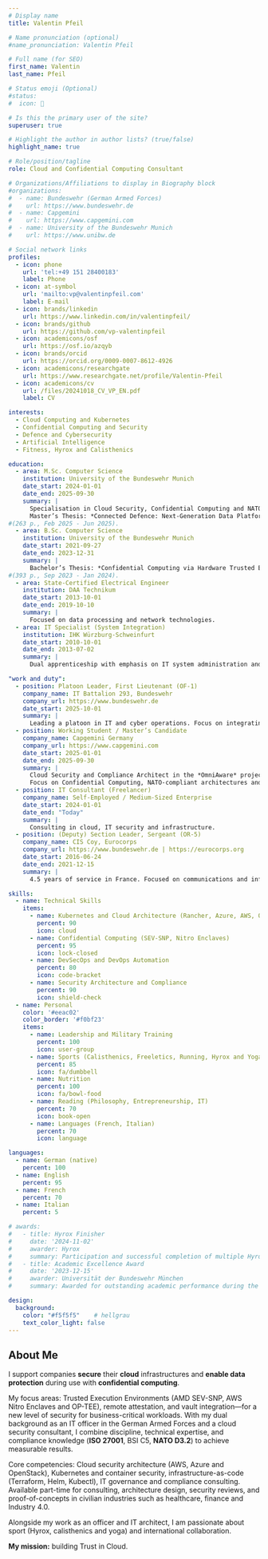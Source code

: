 ```yaml
---
# Display name
title: Valentin Pfeil

# Name pronunciation (optional)
#name_pronunciation: Valentin Pfeil

# Full name (for SEO)
first_name: Valentin
last_name: Pfeil

# Status emoji (Optional)
#status:
#  icon: 🚀

# Is this the primary user of the site?
superuser: true

# Highlight the author in author lists? (true/false)
highlight_name: true

# Role/position/tagline
role: Cloud and Confidential Computing Consultant

# Organizations/Affiliations to display in Biography block
#organizations:
#  - name: Bundeswehr (German Armed Forces)
#    url: https://www.bundeswehr.de
#  - name: Capgemini
#    url: https://www.capgemini.com
#  - name: University of the Bundeswehr Munich
#    url: https://www.unibw.de

# Social network links
profiles:
  - icon: phone
    url: 'tel:+49 151 28400183'
    label: Phone
  - icon: at-symbol
    url: 'mailto:vp@valentinpfeil.com'
    label: E-mail
  - icon: brands/linkedin
    url: https://www.linkedin.com/in/valentinpfeil/
  - icon: brands/github
    url: https://github.com/vp-valentinpfeil
  - icon: academicons/osf
    url: https://osf.io/azqyb
  - icon: brands/orcid
    url: https://orcid.org/0009-0007-8612-4926
  - icon: academicons/researchgate
    url: https://www.researchgate.net/profile/Valentin-Pfeil
  - icon: academicons/cv
    url: /files/20241018_CV_VP_EN.pdf
    label: CV    

interests:
  - Cloud Computing and Kubernetes
  - Confidential Computing and Security
  - Defence and Cybersecurity
  - Artificial Intelligence
  - Fitness, Hyrox and Calisthenics

education:
  - area: M.Sc. Computer Science
    institution: University of the Bundeswehr Munich
    date_start: 2024-01-01
    date_end: 2025-09-30
    summary: |
      Specialisation in Cloud Security, Confidential Computing and NATO-compliant architecture modelling.  
      Master’s Thesis: *Connected Defence: Next-Generation Data Platform for Military Intelligence and Operations*
#(263 p., Feb 2025 - Jun 2025).
  - area: B.Sc. Computer Science
    institution: University of the Bundeswehr Munich
    date_start: 2021-09-27
    date_end: 2023-12-31
    summary: |
      Bachelor’s Thesis: *Confidential Computing via Hardware Trusted Execution Environments by an OpenStack HPC capable cloud*
#(393 p., Sep 2023 - Jan 2024).
  - area: State-Certified Electrical Engineer
    institution: DAA Technikum
    date_start: 2013-10-01
    date_end: 2019-10-10
    summary: |
      Focused on data processing and network technologies.
  - area: IT Specialist (System Integration)
    institution: IHK Würzburg-Schweinfurt
    date_start: 2010-10-01
    date_end: 2013-07-02
    summary: |
      Dual apprenticeship with emphasis on IT system administration and networking.

"work and duty":
  - position: Platoon Leader, First Lieutenant (OF-1)
    company_name: IT Battalion 293, Bundeswehr
    company_url: https://www.bundeswehr.de
    date_start: 2025-10-01
    summary: |
      Leading a platoon in IT and cyber operations. Focus on integrating tactical information technologies into military applications.
  - position: Working Student / Master’s Candidate
    company_name: Capgemini Germany
    company_url: https://www.capgemini.com
    date_start: 2025-01-01
    date_end: 2025-09-30
    summary: |
      Cloud Security and Compliance Architect in the *OmniAware* project.  
      Focus on Confidential Computing, NATO-compliant architectures and AWS Landing Zones.
  - position: IT Consultant (Freelancer)
    company_name: Self-Employed / Medium-Sized Enterprise
    date_start: 2024-01-01
    date_end: "Today"
    summary: |
      Consulting in cloud, IT security and infrastructure.
  - position: (Deputy) Section Leader, Sergeant (OR-5)
    company_name: CIS Coy, Eurocorps
    company_url: https://www.bundeswehr.de | https://eurocorps.org
    date_start: 2016-06-24
    date_end: 2021-12-15
    summary: |
      4.5 years of service in France. Focused on communications and information systems in an international NATO/EU environment.

skills:
  - name: Technical Skills
    items:
      - name: Kubernetes and Cloud Architecture (Rancher, Azure, AWS, OpenStack)
        percent: 90
        icon: cloud
      - name: Confidential Computing (SEV-SNP, Nitro Enclaves)
        percent: 95
        icon: lock-closed
      - name: DevSecOps and DevOps Automation
        percent: 80
        icon: code-bracket
      - name: Security Architecture and Compliance
        percent: 90
        icon: shield-check
  - name: Personal
    color: '#eeac02'
    color_border: '#f0bf23'
    items:
      - name: Leadership and Military Training
        percent: 100
        icon: user-group
      - name: Sports (Calisthenics, Freeletics, Running, Hyrox and Yoga)
        percent: 85
        icon: fa/dumbbell
      - name: Nutrition
        percent: 100
        icon: fa/bowl-food
      - name: Reading (Philosophy, Entrepreneurship, IT)
        percent: 70
        icon: book-open
      - name: Languages (French, Italian)
        percent: 70
        icon: language

languages:
  - name: German (native)
    percent: 100
  - name: English
    percent: 95
  - name: French
    percent: 70
  - name: Italian
    percent: 5

# awards:
#   - title: Hyrox Finisher
#     date: '2024-11-02'
#     awarder: Hyrox
#     summary: Participation and successful completion of multiple Hyrox events.
#   - title: Academic Excellence Award
#     date: '2023-12-15'
#     awarder: Universität der Bundeswehr München
#     summary: Awarded for outstanding academic performance during the Bachelor’s degree.

design:
  background:
    color: "#f5f5f5"    # hellgrau
    text_color_light: false
---
```


## About Me

I support companies **secure** their **cloud** infrastructures and **enable data protection** during use with **confidential computing**.

My focus areas: Trusted Execution Environments (AMD SEV-SNP, AWS Nitro Enclaves and OP-TEE), remote attestation, and vault integration—for a new level of security for business-critical workloads.
With my dual background as an IT officer in the German Armed Forces and a cloud security consultant, I combine discipline, technical expertise, and compliance knowledge (**ISO 27001**, BSI C5, **NATO D3.2**) to achieve measurable results.

Core competencies: Cloud security architecture (AWS, Azure and OpenStack), Kubernetes and container security, infrastructure-as-code (Terraform, Helm, Kubectl), IT governance and compliance consulting.
Available part-time for consulting, architecture design, security reviews, and proof-of-concepts in civilian industries such as healthcare, finance and Industry 4.0.

Alongside my work as an officer and IT architect, I am passionate about sport (Hyrox, calisthenics and yoga) and international collaboration.

**My mission:** building Trust in Cloud.